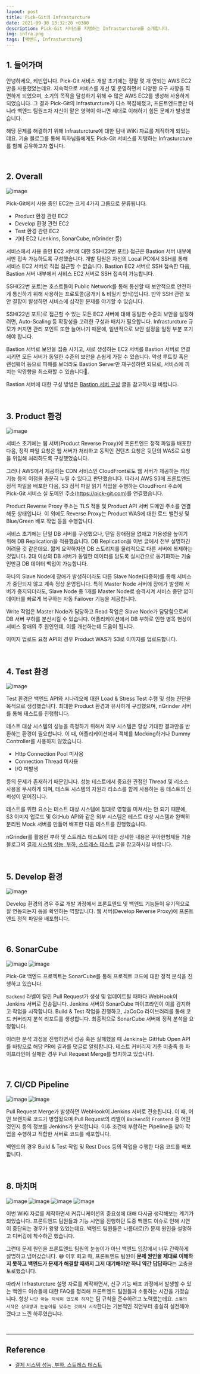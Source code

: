 ```yaml
---
layout: post
title: Pick-Git의 Infrasturcture
date: 2021-09-30 13:32:20 +0300
description: Pick-Git 서비스를 지탱하는 Infrasturcture를 소개합니다.
img: infra.png
tags: [백엔드, Infrasturcture]
---
```


## 1. 들어가며

안녕하세요, 케빈입니다. Pick-Git 서비스 개발 초기에는 정말 몇 개 안되는 AWS EC2만을 사용했었는데요. 지속적으로 서비스를 개선 및 운영하면서 다양한 요구 사항을 직면하게 되었으며, 소기의 목적을 달성하기 위해 수 많은 AWS EC2를 생성해 사용하게 되었습니다. 그 결과 Pick-Git의 Infrasturcture가 다소 복잡해졌고, 프론트엔드뿐만 아니라 백엔드 팀원조차 자신이 맡은 영역이 아니면 제대로 이해하기 힘든 문제가 발생했습니다.

해당 문제를 해결하기 위해 Infrasturcture에 대한 팀내 WiKi 자료를 제작하게 되었는데요. 기술 블로그를 통해 독자님들에게도 Pick-Git 서비스를 지탱하는 Infrasturcture를 함께 공유하고자 합니다.

<br>

## 2. Overall

![image](https://user-images.githubusercontent.com/56240505/135299698-534d23c5-d6b5-4a6a-b924-dd670f049271.png)

Pick-Git에서 사용 중인 EC2는 크게 4가지 그룹으로 분류됩니다.

* Product 환경 관련 EC2
* Develop 환경 관련 EC2
* Test 환경 관련 EC2
* 기타 EC2 (Jenkins, SonarCube, nGrinder 등)

서비스에서 사용 중인 EC2 서버에 대한 SSH(22번 포트) 접근은 Bastion 서버 내부에서만 접속 가능하도록 구성했습니다. 개발 팀원은 자신의 Local PC에서 SSH를 통해 서비스 EC2 서버로 직접 접근할 수 없습니다. Bastion EC2 서버로 SSH 접속한 다음, Bastion 서버 내부에서 서비스 EC2 서버로 SSH 접속이 가능합니다.

SSH(22번 포트)는 호스트들이 Public Network를 통해 통신할 때 보안적으로 안전하게 통신하기 위해 사용하는 프로토콜(공개키 & 비밀키 방식)입니다. 만약 SSH 관련 보안 결함이 발생하면 서비스에 심각한 문제를 야기할 수 있습니다.

SSH(22번 포트)로 접근할 수 있는 모든 EC2 서버에 대해 동일한 수준의 보안을 설정하려면, Auto-Scaling 등 확장성을 고려한 구성과 배치가 필요합니다. Infrasturcture 규모가 커지면 관리 포인트 또한 늘어나기 때문에, 일반적으로 보안 설정을 일정 부분 포기해야 합니다.

Bastion 서버로 보안을 집중 시키고, 새로 생성하는 EC2 서버를 Bastion 서버로 연결시키면 모든 서버가 동일한 수준의 보안을 손쉽게 가질 수 있습니다. 악성 루트킷 혹은 랜섬웨어 등으로 피해를 보더라도 Bastion Server만 재구성하면 되므로, 서비스에 끼치는 악영향을 최소화할 수 있습니다.

Bastion 서버에 대한 구성 방법은 [Bastion 서버 구성](https://xlffm3.github.io/devops/bastion/) 글을 참고하시길 바랍니다.

<br>

## 3. Product 환경

![image](https://user-images.githubusercontent.com/56240505/135310979-e8bcc484-0118-4bda-b9a6-ab51c3360ab0.png)

서비스 초기에는 웹 서버(Product Reverse Proxy)에 프론트엔드 정적 파일을 배포한 다음, 정적 파일 요청은 웹 서버가 처리하고 동적인 컨텐츠 요청은 뒷단의 WAS로 요청을 위임해 처리하도록 구성했었습니다.

그러나 AWS에서 제공하는 CDN 서비스인 CloudFront로도 웹 서버가 제공하는 캐싱 기능 등의 이점을 충분히 누릴 수 있다고 판단했습니다. 따라서 AWS S3에 프론트엔드 정적 파일을 배포한 다음, S3 정적 파일 읽기 작업을 수행하는 CloudFront 주소에 Pick-Git 서비스 실 도메인 주소(https://pick-git.com)를 연결했습니다.

Product Reverse Proxy 주소는 TLS 적용 및 Product API 서버 도메인 주소를 연결해둔 상태입니다. 이 외에도 Reverse Proxy는 Product WAS에 대한 로드 밸런싱 및 Blue/Green 배포 작업 등을 수행합니다.

서비스 초기에는 단일 DB 서버를 구성했으나, 단일 장애점을 없애고 가용성을 높이기 위해 DB Replication을 적용했습니다. DB Replication을 이번 글에서 전부 설명하긴 어려울 것 같은데요. 짧게 요약하자면 DB 스토리지를 물리적으로 다른 서버에 복제하는 것입니다. 2대 이상의 DB 서버가 동일한 데이터를 담도록 실시간으로 동기화하는 기술인만큼 DB 데이터 백업이 가능합니다.

하나의 Slave Node에 장애가 발생하더라도 다른 Slave Node(다중화)를 통해 서비스가 중단되지 않고 계속 정상 운영됩니다. 특히 Master Node 서버에 장애가 발생해 서버가 중지되더라도, Slave Node 중 1개를 Master Node로 승격시켜 서비스 중단 없이 데이터를 빠르게 복구하는 자동 Failover 기능을 제공합니다.

Write 작업은 Master Node가 담당하고 Read 작업은 Slave Node가 담당함으로써 DB 서버 부하를 분산시킬 수 있습니다. 어플리케이션에서 DB 부하로 인한 병목 현상이 서비스 장애의 주 원인인데, 이를 개선하는데 도움이 됩니다.

이미지 업로드 요청 API의 경우 Product WAS가 S3로 이미지를 업로드합니다.

<br>

## 4. Test 환경

![image](https://user-images.githubusercontent.com/56240505/135311128-0cd0c00a-b0e3-492e-81df-e04b7cfa2425.png)

Test 환경은 백엔드 API와 시나리오에 대한 Load & Stress Test 수행 및 성능 진단을 목적으로 생성했습니다. 최대한 Product 환경과 유사하게 구성했으며, nGrinder 서버를 통해 테스트를 진행합니다.

테스트 대상 시스템의 성능을 측정하기 위해서 외부 시스템은 항상 기대한 결과만을 반환하는 환경이 필요합니다. 이 때, 어플리케이션에서 객체를 Mocking하거나 Dummy Controller를 사용하지 않았습니다.

* Http Connection Pool 미사용
* Connection Thread 미사용
* I/O 미발생

등의 문제가 존재하기 때문입니다. 성능 테스트에서 중요한 관점인 Thread 및 리소스 사용을 무시하게 되며, 테스트 시스템의 자원과 리소스를 함께 사용하는 등 테스트의 신뢰성이 떨어집니다.

테스트를 위한 요소는 테스트 대상 시스템에 절대로 영향을 미쳐서는 안 되기 때문에, S3 이미지 업로드 및 GitHub API와 같은 외부 시스템은 테스트 대상 시스템과 완벽히 분리된 Mock 서버를 만들어 배포한 다음 테스트를 진행했습니다.

nGrinder를 활용한 부하 및 스트레스 테스트에 대한 상세한 내용은 우아한형제들 기술블로그의 [결제 시스템 성능, 부하, 스트레스 테스트](https://techblog.woowahan.com/2572/) 글을 참고하시길 바랍니다.

<br>

## 5. Develop 환경

![image](https://user-images.githubusercontent.com/56240505/135313157-4c48b29d-11b6-43cf-b0e4-34b43583f820.png)

Develop 환경의 경우 주로 개발 과정에서 프론트엔드 및 백엔드 기능들이 유기적으로 잘 연동되는지 등을 확인하는 역할입니다. 웹 서버(Develop Reverse Proxy)에 프론트엔드 정적 파일을 배포합니다.

<br>

## 6. SonarCube

![image](https://user-images.githubusercontent.com/56240505/135315104-7d2dc8a4-ed2e-4ebc-a358-0b690f29906f.png)
![image](https://user-images.githubusercontent.com/56240505/135314750-4957c932-0343-4c28-a987-010515cf4fa4.png)

Pick-Git 백엔드 프로젝트는 SonarCube를 통해 프로젝트 코드에 대한 정적 분석을 진행하고 있습니다.

``Backend`` 라벨이 달린 Pull Request가 생성 및 업데이트될 때마다 WebHook이 Jenkins 서버로 전송됩니다. Jenkins 서버의 SonarCube 파이프라인이 이를 감지하고 작업을 시작합니다. Build & Test 작업을 진행하고, JaCoCo 라이브러리를 통해 코드 커버리지 분석 리포트를 생성합니다. 최종적으로 SonarCube 서버에 정적 분석을 요청합니다.

이러한 분석 과정을 진행하면서 성공 혹은 실패했을 때 Jenkins는 GitHub Open API를 바탕으로 해당 PR에 결과를 댓글로 알림합니다. 테스트 커버리지 기준 미충족 등 파이프라인이 실패한 경우 Pull Request Merge를 방지하고 있습니다.

<br>

## 7. CI/CD Pipeline

![image](https://user-images.githubusercontent.com/56240505/135314865-ed0d7176-baf3-4a5a-88ca-7359732668b6.png)
![image](https://user-images.githubusercontent.com/56240505/135314932-00405217-7c00-40cd-a174-8c33bdd24e4e.png)

Pull Request Merge가 발생하면 WebHook이 Jenkins 서버로 전송됩니다. 이 때, 어떤 브랜치로 코드가 병합됬으며 Pull Request의 라벨이 ``Backend``와 ``Frontend`` 중 어떤 것인지 등의 정보를 Jenkins가 분석합니다. 이후 조건에 부합하는 Pipeline을 찾아 작업을 수행하고 적합한 서버로 코드를 배포합니다.

백엔드의 경우 Build & Test 작업 및 Rest Docs 등의 작업을 수행한 다음 코드를 배포합니다.

<br>

## 8. 마치며

![image](https://user-images.githubusercontent.com/56240505/135315783-f42a9cd5-d2e8-46a8-af6a-cace24dfba31.png)
![image](https://user-images.githubusercontent.com/56240505/135315820-a708bd5c-7de0-4d62-9d54-645d3b475f7e.png)
![image](https://user-images.githubusercontent.com/56240505/135315841-34e130e1-bf1e-4bfc-8e8f-7c495242d766.png)
![image](https://user-images.githubusercontent.com/56240505/135318118-f3570032-9cf1-4305-a39e-fc6d0e5fbcc4.png)

이번 WiKi 자료를 제작하면서 커뮤니케이션의 중요성에 대해 다시금 생각해보는 계기가 되었습니다. 프론트엔드 팀원들과 기능 시연을 진행하던 도중 백엔드 이슈로 인해 시연이 중단되는 경우가 왕왕 있었는데요. 백엔드 팀원들은 나름대로(?) 문제 원인을 설명하고 디버깅에 착수하곤 했습니다.

그런데 문제 원인을 프론트엔드 팀원의 눈높이가 아닌 백엔드 입장에서 너무 간략하게 설명하고 넘어갔습니다. 😅 이후 회고 때, 프론트엔드 팀원이 **문제 원인을 제대로 이해하지 못하고 백엔드가 문제가 해결할 때까지 그저 대기해야만 하니 약간 답답하다**는 고충을 토로했습니다.

따라서 Infrasturcture 설명 자료를 제작하면서, 신규 기능 배포 과정에서 발생할 수 있는 백엔드 이슈들에 대한 FAQ를 정리해 프론트엔드 팀원들과 소통하는 시간을 가졌습니다. 항상 ``나만 아는 지식이 없도록 하자``는 팀 규칙을 준수하려고 노력했는데요. ``소통의 시작은 상대방과 눈높이를 맞추는 것에서 시작``한다는 기본적인 격언부터 충실히 실천해야겠다고 느낀 하루였습니다.

<br>

---

## Reference

* [결제 시스템 성능, 부하, 스트레스 테스트](https://techblog.woowahan.com/2572/)

